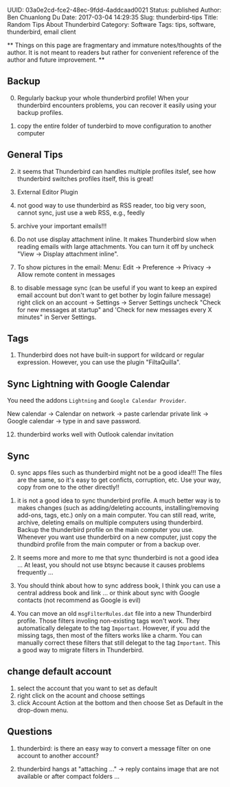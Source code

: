 UUID: 03a0e2cd-fce2-48ec-9fdd-4addcaad0021
Status: published
Author: Ben Chuanlong Du
Date: 2017-03-04 14:29:35
Slug: thunderbird-tips
Title: Random Tips About Thunderbird
Category: Software
Tags: tips, software, thunderbird, email client

**
Things on this page are fragmentary and immature notes/thoughts of the author. 
It is not meant to readers but rather for convenient reference of the author and future improvement.
**
 
## Backup

0. Regularly backup your whole thunderbird profile!
When your thunderbird encounters problems, 
you can recover it easily using your backup profiles.

1. copy the entire folder of tunderbird to move configuration to another computer

## General Tips

2. it seems that Thunderbird can handles multiple profiles itslef, 
see how thunderbird switches profiles itself, 
this is great!

2. External Editor Plugin

7. not good way to use thunderbird as RSS reader,
too big very soon,
cannot sync, just use a web RSS, e.g., feedly

8. archive your important emails!!!

9. Do not use display attachment inline. 
It makes Thunderbird slow when reading emails with large attachments.
You can turn it off by uncheck "View -> Display attachment inline".  

10. To show pictures in the email:
Menu: Edit -> Preference -> Privacy -> Allow remote content in messages

11. to disable message sync (can be useful if you want to keep an expired email account but don't want to get bother by login failure message)
right click on an account -> Settings -> Server Settings
uncheck "Check for new messages at startup" and 'Check for new messages every X minutes" in Server Settings.

## Tags

1. Thunderbird does not have built-in support for wildcard or regular expression.
However, you can use the plugin "FiltaQuilla".

## Sync Lightning with Google Calendar

You need the addons `Lightning` and `Google Calendar Provider`.

New calendar -> Calendar on network -> paste carlendar private link
-> Google calendar -> type in and save password.

12. thunderbird works well with Outlook calendar invitation

## Sync

0. sync apps files such as thunderbird might not be a good idea!!!
The files are the same, so it's easy to get conficts, corruption, etc.
Use your way, copy from one to the other directly!!

1. it is not a good idea to sync thunderbird profile.
A much better way is to makes changes (such as adding/deleting accounts, installing/removing add-ons, tags, etc.) 
only on a main computer. 
You can still read, write, archive, deleting emails on multiple computers using thunderbird.
Backup the thunderbird profile on the main computer you use. 
Whenever you want use thunderbird on a new computer, 
just copy the thundbird profile from the main computer or from a backup over.

10. It seems more and more to me that sync thunderbird is not a good idea ...
At least, you should not use btsync because it causes problems frequently ...

3. You should think about how to sync address book,
I think you can use a central address book and link ...
or think about sync with Google contacts (not recommend as Google is evil)

0. You can move an old `msgFilterRules.dat` file 
into a new Thunderbird profile.
Those filters involing non-existing tags won't work.
They automatically delegate to the tag `Important`.
However, 
if you add the missing tags, then most of the filters works like a charm.
You can manually correct these filters that still delegat to the tag `Important`.
This a good way to migrate filters in Thunderbird.

## change default account

1. select the account that you want to set as default
2. right click on the acount and choose settings
3. click Account Action at the bottom and then choose Set as Default in the drop-down menu.

## Questions

1. thunderbird: is there an easy way to convert a message filter on one account to another account?

2. thunderbird hangs at "attaching ..." -> reply contains image that are not available or after compact folders ...
